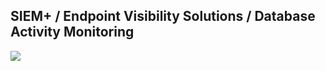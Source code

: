 ## SIEM+ / Endpoint Visibility Solutions / Database Activity Monitoring

[![](https://img.shields.io/badge/linkedin-%230077B5.svg?style=for-the-badge&logo=linkedin)](https://www.linkedin.com/company/karmasis-ltd)
